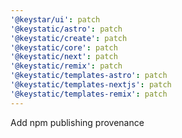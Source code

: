 ```yaml
---
'@keystar/ui': patch
'@keystatic/astro': patch
'@keystatic/create': patch
'@keystatic/core': patch
'@keystatic/next': patch
'@keystatic/remix': patch
'@keystatic/templates-astro': patch
'@keystatic/templates-nextjs': patch
'@keystatic/templates-remix': patch
---
```


Add npm publishing provenance
